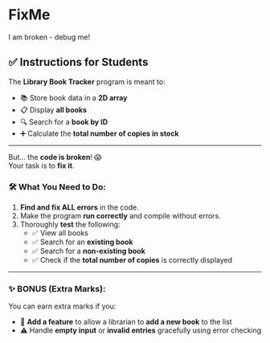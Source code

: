 # FixMe
I am broken - debug me!

## ✅ Instructions for Students

The **Library Book Tracker** program is meant to:

- 📚 Store book data in a **2D array**
- 📋 Display **all books**
- 🔍 Search for a **book by ID**
- ➕ Calculate the **total number of copies in stock**

---

But… the **code is broken**! 😱  
Your task is to **fix it**.

### 🛠️ What You Need to Do:

1. **Find and fix ALL errors** in the code.
2. Make the program **run correctly** and compile without errors.
3. Thoroughly **test** the following:
   - ✅ View all books
   - ✅ Search for an **existing book**
   - ✅ Search for a **non-existing book**
   - ✅ Check if the **total number of copies** is correctly displayed

---

### ✨ BONUS (Extra Marks):

You can earn extra marks if you:

- 🔧 **Add a feature** to allow a librarian to **add a new book** to the list
- ⚠️ Handle **empty input** or **invalid entries** gracefully using error checking
